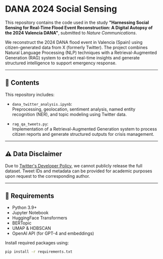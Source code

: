 # DANA 2024 Social Sensing

This repository contains the code used in the study **"Harnessing Social Sensing for Real-Time Flood Event Reconstruction: A Digital Autopsy of the 2024 Valencia DANA"**, submitted to *Nature Communications*.

We reconstruct the 2024 DANA flood event in Valencia (Spain) using citizen-generated data from X (formerly Twitter). The project combines Natural Language Processing (NLP) techniques with a Retrieval-Augmented Generation (RAG) system to extract real-time insights and generate structured intelligence to support emergency response.

---

## 📂 Contents

This repository includes:

- `dana_twitter_analysis.ipynb`:  
  Preprocessing, geolocation, sentiment analysis, named entity recognition (NER), and topic modeling using Twitter data.

- `rag_qa_tweets.py`:  
  Implementation of a Retrieval-Augmented Generation system to process citizen reports and generate structured outputs for crisis management.

---

## ⚠️ Data Disclaimer

Due to [Twitter's Developer Policy](https://developer.twitter.com/en/developer-terms/agreement-and-policy), we cannot publicly release the full dataset. Tweet IDs and metadata can be provided for academic purposes upon request to the corresponding author.

---

## 🧠 Requirements

- Python 3.9+  
- Jupyter Notebook  
- HuggingFace Transformers  
- BERTopic  
- UMAP & HDBSCAN  
- OpenAI API (for GPT-4 and embeddings)

Install required packages using:

```bash
pip install -r requirements.txt
```


